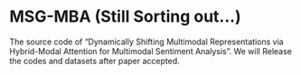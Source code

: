 # MSG-MBA (Still Sorting out...)
The source code of “Dynamically Shifting Multimodal Representations via Hybrid-Modal Attention for Multimodal Sentiment Analysis”. We will Release the codes and datasets after paper accepted.
